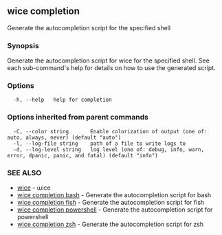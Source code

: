 ## wice completion

Generate the autocompletion script for the specified shell

### Synopsis

Generate the autocompletion script for wice for the specified shell.
See each sub-command's help for details on how to use the generated script.


### Options

```
  -h, --help   help for completion
```

### Options inherited from parent commands

```
  -C, --color string       Enable colorization of output (one of: auto, always, never) (default "auto")
  -l, --log-file string    path of a file to write logs to
  -d, --log-level string   log level (one of: debug, info, warn, error, dpanic, panic, and fatal) (default "info")
```

### SEE ALSO

* [wice](wice.md)	 - ɯice
* [wice completion bash](wice_completion_bash.md)	 - Generate the autocompletion script for bash
* [wice completion fish](wice_completion_fish.md)	 - Generate the autocompletion script for fish
* [wice completion powershell](wice_completion_powershell.md)	 - Generate the autocompletion script for powershell
* [wice completion zsh](wice_completion_zsh.md)	 - Generate the autocompletion script for zsh

